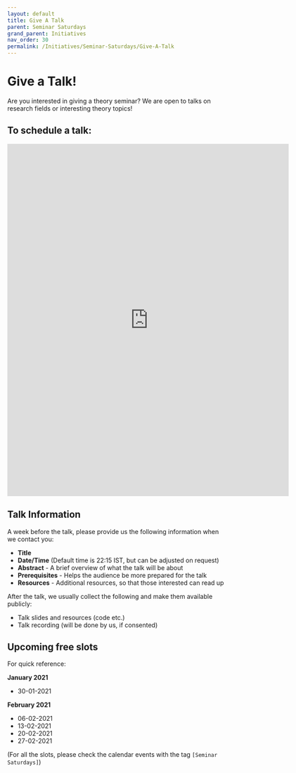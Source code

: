 ```yaml
---
layout: default
title: Give A Talk
parent: Seminar Saturdays
grand_parent: Initiatives
nav_order: 30
permalink: /Initiatives/Seminar-Saturdays/Give-A-Talk
---
```


Give a Talk!
============

Are you interested in giving a theory seminar? We are open to talks on research fields or interesting theory topics!

To schedule a talk:
-------------------

<iframe src="https://docs.google.com/forms/d/e/1FAIpQLSdXV9bmWe7Shto9iOxbuYB3D03_KIMhlFH2JS2iOaL6qNsBzg/viewform?embedded=true" width="640" height="800" frameborder="0" marginheight="0" marginwidth="0">Loading…</iframe>

Talk Information
----------------
A week before the talk, please provide us the following information when we contact you:

- **Title**
- **Date/Time** (Default time is 22:15 IST, but can be adjusted on request)
- **Abstract** - A brief overview of what the talk will be about
- **Prerequisites** - Helps the audience be more prepared for the talk
- **Resources** - Additional resources, so that those interested can read up

After the talk, we usually collect the following and make them available publicly:

- Talk slides and resources (code etc.)
- Talk recording (will be done by us, if consented)

Upcoming free slots
-------------------

For quick reference:

**January 2021**
- 30-01-2021

**February 2021**
- 06-02-2021
- 13-02-2021
- 20-02-2021
- 27-02-2021

(For all the slots, please check the calendar events with the tag `[Seminar Saturdays]`)
